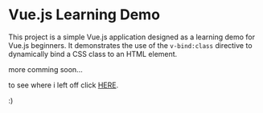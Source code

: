 # Vue.js Learning Demo

This project is a simple Vue.js application designed as a learning demo for Vue.js beginners. It demonstrates the use of the `v-bind:class` directive to dynamically bind a CSS class to an HTML element.

more comming soon...

to see where i left off click 
[HERE](https://www.w3schools.com/vue/vue_v-if.php).

:)

